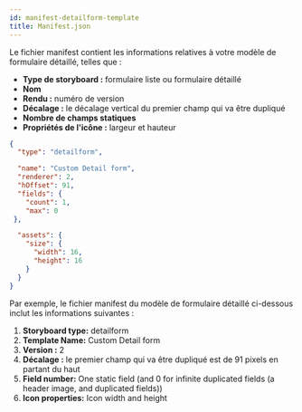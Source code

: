 ```yaml
---
id: manifest-detailform-template
title: Manifest.json
---
```


Le fichier manifest contient les informations relatives à votre modèle de formulaire détaillé, telles que :

* **Type de storyboard :** formulaire liste ou formulaire détaillé
* **Nom**
* **Rendu :** numéro de version
* **Décalage :** le décalage vertical du premier champ qui va être dupliqué
* **Nombre de champs statiques**
* **Propriétés de l'icône :** largeur et hauteur


```json
{
  "type": "detailform",

  "name": "Custom Detail form",
  "renderer": 2,  
  "hOffset": 91, 
  "fields": {
    "count": 1, 
    "max": 0
 },

  "assets": {
    "size": {
      "width": 16,
      "height": 16
    }
  }
}

```

Par exemple, le fichier manifest du modèle de formulaire détaillé ci-dessous inclut les informations suivantes :

1. **Storyboard type:** detailform
2. **Template Name:** Custom Detail form
3. **Version :** 2
4. **Décalage :** le premier champ qui va être dupliqué est de 91 pixels en partant du haut
5. **Field number:** One static field (and 0 for infinite duplicated fields (a header image, and duplicated fields))
6. **Icon properties:** Icon width and height
